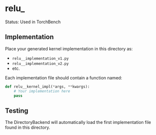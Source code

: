 # relu_

Status: Used in TorchBench

## Implementation

Place your generated kernel implementation in this directory as:
- `relu__implementation_v1.py`
- `relu__implementation_v2.py`
- etc.

Each implementation file should contain a function named:
```python
def relu__kernel_impl(*args, **kwargs):
    # Your implementation here
    pass
```

## Testing

The DirectoryBackend will automatically load the first implementation file found in this directory.
